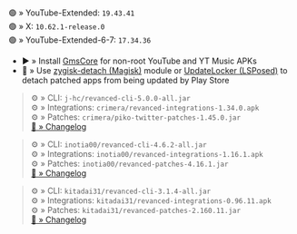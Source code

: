 🟢 » YouTube-Extended: `19.43.41`  
🟢 » X: `10.62.1-release.0`  
🟢 » YouTube-Extended-6-7: `17.34.36`  

- ▶️ » Install [GmsCore](https://github.com/ReVanced/GmsCore/releases) for non-root YouTube and YT Music APKs  
- 🛑 » Use [zygisk-detach (Magisk)](https://github.com/j-hc/zygisk-detach) module or [UpdateLocker (LSPosed)](https://github.com/Xposed-Modules-Repo/ru.mike.updatelocker/releases) to detach patched apps from being updated by Play Store
  
> ⚙️ » CLI: `j-hc/revanced-cli-5.0.0-all.jar`  
> ⚙️ » Integrations: `crimera/revanced-integrations-1.34.0.apk`  
> ⚙️ » Patches: `crimera/piko-twitter-patches-1.45.0.jar`  
> [🔗 » Changelog](https://github.com/crimera/piko/releases/tag/v1.45.0)

> ⚙️ » CLI: `inotia00/revanced-cli-4.6.2-all.jar`  
> ⚙️ » Integrations: `inotia00/revanced-integrations-1.16.1.apk`  
> ⚙️ » Patches: `inotia00/revanced-patches-4.16.1.jar`  
> [🔗 » Changelog](https://github.com/inotia00/revanced-patches/releases/tag/v4.16.1)

> ⚙️ » CLI: `kitadai31/revanced-cli-3.1.4-all.jar`  
> ⚙️ » Integrations: `kitadai31/revanced-integrations-0.96.11.apk`  
> ⚙️ » Patches: `kitadai31/revanced-patches-2.160.11.jar`  
> [🔗 » Changelog](https://github.com/kitadai31/revanced-patches-android6-7/releases/tag/v2.160.11)  
